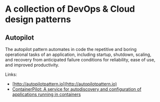 # A collection of DevOps & Cloud design patterns

## Autopilot
The autopilot pattern automates in code the repetitive and boring operational tasks of an application, including startup, shutdown, scaling, and recovery from anticipated failure conditions for reliability, ease of use, and improved productivity.

Links:
- [http://autopilotpattern.io](http://autopilotpattern.io)
- [ContainerPilot: A service for autodiscovery and configuration of applications running in containers](https://github.com/joyent/containerpilot)
